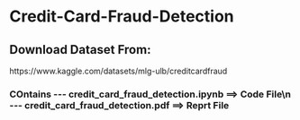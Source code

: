 # Credit-Card-Fraud-Detection
<h2>Download Dataset From: </h2><href>https://www.kaggle.com/datasets/mlg-ulb/creditcardfraud
<h3>COntains --- credit_card_fraud_detection.ipynb ==> Code File\n
             --- credit_card_fraud_detection.pdf   ==> Reprt File
</h3>
